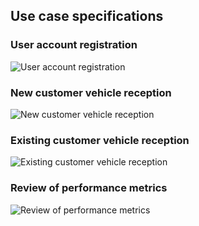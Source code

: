 ## Use case specifications
### User account registration
![User account registration](https://atsuro0.s-ul.eu/4CHXdM7s)
### New customer vehicle reception
![New customer vehicle reception](https://atsuro0.s-ul.eu/PuJKh3pe)
### Existing customer vehicle reception
![Existing customer vehicle reception](https://atsuro0.s-ul.eu/MA4kWc8a)
### Review of performance metrics
![Review of performance metrics](https://atsuro0.s-ul.eu/wuFdwyAk)
